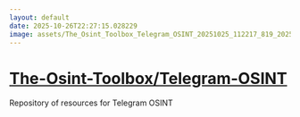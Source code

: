```yaml
---
layout: default
date: 2025-10-26T22:27:15.028229
image: assets/The_Osint_Toolbox_Telegram_OSINT_20251025_112217_819_20251025_113252_c8546d--20251025T133358034--cropped.png
---
```


# [The-Osint-Toolbox/Telegram-OSINT](https://github.com/The-Osint-Toolbox/Telegram-OSINT/)

Repository of resources for Telegram OSINT
